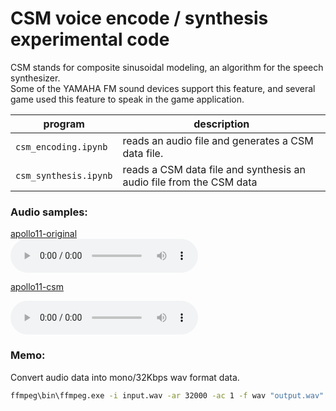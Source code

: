 # CSM voice encode / synthesis experimental code  

CSM stands for composite sinusoidal modeling, an algorithm for the speech synthesizer.  
Some of the YAMAHA FM sound devices support this feature, and several game used this feature to speak in the game application.  

|program|description|
|-|-|
|`csm_encoding.ipynb`|reads an audio file and generates a CSM data file.|
|`csm_synthesis.ipynb`|reads a CSM data file and synthesis an audio file from the CSM data|

### Audio samples:

[apollo11-original](https://github.com/yas-sim/csm_voice_encode_synthesis_python/blob/main/resources/apollo11_launch.wav?raw=true)  
<audio controls>
    <source src="https://github.com/yas-sim/csm_voice_encode_synthesis_python/blob/main/resources/apollo11_launch.wav?raw=true">
</audio>  

[apollo11-csm](https://github.com/yas-sim/csm_voice_encode_synthesis_python/blob/main/resources/apollo11_launch_out.wav?raw=true)

<audio controls>
    <source src="https://github.com/yas-sim/csm_voice_encode_synthesis_python/blob/main/resources/apollo11_launch_out.wav?raw=true">
</audio>  

### Memo:  
Convert audio data into mono/32Kbps wav format data.

```sh
ffmpeg\bin\ffmpeg.exe -i input.wav -ar 32000 -ac 1 -f wav "output.wav"
```

